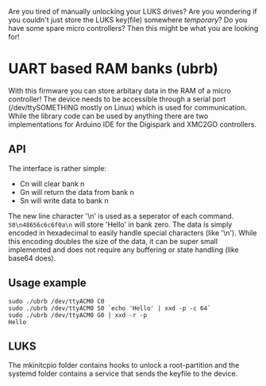 Are you tired of manually unlocking your LUKS drives? Are you wondering if you couldn't just store the LUKS key(file) somewhere *temporary*? Do you have some spare micro controllers? Then this might be what you are looking for!

UART based RAM banks (ubrb)
=
With this firmware you can store arbitary data in the RAM of a micro controller! The device needs to be accessible through a serial port (/dev/ttySOMETHING mostly on Linux) which is used for communication. While the library code can be used by anything there are two implementations for Arduino IDE for the Digispark and XMC2GO controllers.

API
-
The interface is rather simple:
* Cn    will clear bank n
* Gn    will return the data from bank n
* Sn <data> will write data to bank n

The new line character '\n' is used as a seperator of each command. `S0\n48656c6c6f0a\n` will store 'Hello' in bank zero. The data is simply encoded in hexadecimal to easily handle special characters (like '\n'). While this encoding doubles the size of the data, it can be super small implemented and does not require any buffering or state handling (like base64 does).

Usage example
-
```
sudo ./ubrb /dev/ttyACM0 C0
sudo ./ubrb /dev/ttyACM0 S0 `echo 'Hello' | xxd -p -c 64`
sudo ./ubrb /dev/ttyACM0 G0 | xxd -r -p                  
Hello
```

LUKS
-
The mkinitcpio folder contains hooks to unlock a root-partition and the systemd folder contains a service that sends the keyfile to the device.
